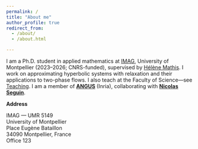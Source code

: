 ```yaml
---
permalink: /
title: "About me"
author_profile: true
redirect_from: 
  - /about/
  - /about.html

---
```

<!-- ## About -->

I am a Ph.D. student in applied mathematics at [IMAG](https://imag.umontpellier.fr), University of Montpellier (2023–2026; CNRS-funded), supervised by [Hélène Mathis](https://imag.umontpellier.fr/~mathis/). I work on approximating hyperbolic systems with relaxation and their applications to two-phase flows. I also teach at the Faculty of Science—see [Teaching](/teaching/). I am a member of **[ANGUS](https://team.inria.fr/angus/)** (Inria), collaborating with **[Nicolas Seguin](https://seguin.perso.math.cnrs.fr)**.

**Address**

IMAG — UMR 5149  
University of Montpellier  
Place Eugène Bataillon  
34090 Montpellier, France  
Office 123


<!-- <div style="text-align:center;">
$$
\partial_t u + \partial_x f(u) = 0
$$
</div> -->

<!-- Research interests
======

blabla
<b>blabla</b> <br>
**blabla**
<i>blable</i><br>
*blabla* -->

<!-- ## ![lebanon](images/lebanon.jpg) -->

<!-- How to contact me
======
1. Register a GitHub account if you don't have one and confirm your e-mail (required!)
1. Fork [this template](https://github.com/academicpages/academicpages.github.io) by clicking the "Use this template" button in the top right. 
1. Go to the repository's settings (rightmost item in the tabs that start with "Code", should be below "Unwatch"). Rename the repository "[your GitHub username].github.io", which will also be your website's URL.
1. Set site-wide configuration and create content & metadata (see below -- also see [this set of diffs](http://archive.is/3TPas) showing what files were changed to set up [an example site](https://getorg-testacct.github.io) for a user with the username "getorg-testacct")
1. Upload any files (like PDFs, .zip files, etc.) to the files/ directory. They will appear at https://[your GitHub username].github.io/files/example.pdf.  
1. Check status by going to the repository settings, in the "GitHub pages" section

Site-wide configuration
------
The main configuration file for the site is in the base directory in [_config.yml](https://github.com/academicpages/academicpages.github.io/blob/master/_config.yml), which defines the content in the sidebars and other site-wide features. You will need to replace the default variables with ones about yourself and your site's github repository. The configuration file for the top menu is in [_data/navigation.yml](https://github.com/academicpages/academicpages.github.io/blob/master/_data/navigation.yml). For example, if you don't have a portfolio or blog posts, you can remove those items from that navigation.yml file to remove them from the header.  -->

